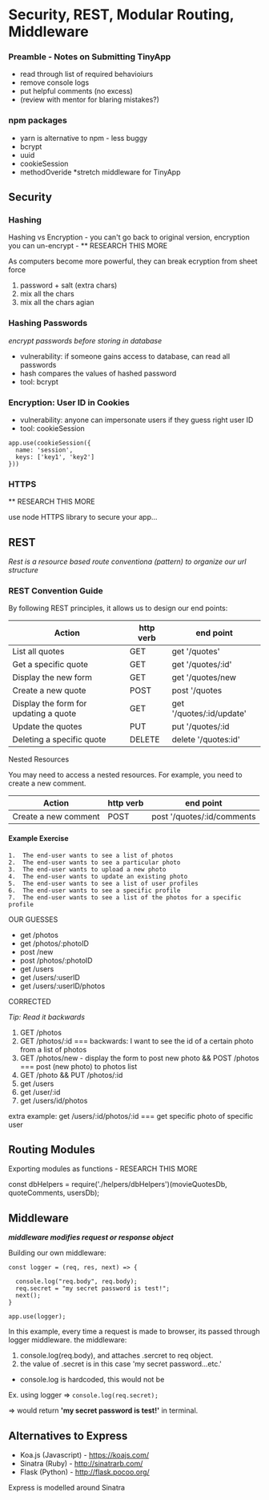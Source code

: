 # Security, REST, Modular Routing, Middleware

### Preamble - Notes on Submitting **TinyApp**
- read through list of required behavioiurs
- remove console logs
- put helpful comments (no excess)
- (review with mentor for blaring mistakes?)

### npm packages
- yarn is alternative to npm - less buggy
- bcrypt
- uuid
- cookieSession
- methodOveride *stretch middleware for TinyApp

## Security

### Hashing
Hashing vs Encryption - you can't go back to original version, encryption you can un-encrypt - ** RESEARCH THIS MORE

As computers become more powerful, they can break ecryption from sheet force

1. password + salt (extra chars)
2. mix all the chars
3. mix all the chars agian

### Hashing Passwords

*encrypt passwords before storing in database*

- vulnerability: if someone gains access to database, can read all passwords
- hash compares the values of hashed password
- tool: bcrypt

### Encryption: User ID in Cookies

- vulnerability: anyone can impersonate users if they guess right user ID
- tool: cookieSession 

```
app.use(cookieSession({
  name: 'session',
  keys: ['key1', 'key2']
}))
```

### HTTPS
** RESEARCH THIS MORE

use node HTTPS library to secure your app...

## REST
*Rest is a resource based route conventiona (pattern) to organize our url structure*

### REST Convention Guide
By following REST principles, it allows us to design our end points:

| Action                                | http verb | end point                |
| ------------------------------------- | --------- | ------------------------ |
| List all quotes                       | GET       | get '/quotes'            |
| Get a specific quote                  | GET       | get '/quotes/:id'        |
| Display the new form                  | GET       | get '/quotes/new         |
| Create a new quote                    | POST      | post '/quotes            |
| Display the form for updating a quote | GET       | get '/quotes/:id/update' |
| Update the quotes                     | PUT       | put '/quotes/:id         |
| Deleting a specific quote             | DELETE    | delete '/quotes:id'      |

Nested Resources

You may need to access a nested resources. For example, you need to create a new comment.

| Action               | http verb | end point                  |
| -------------------- | --------- | -------------------------- |
| Create a new comment | POST      | post '/quotes/:id/comments |

#### Example Exercise

	1.	The end-user wants to see a list of photos
	2.	The end-user wants to see a particular photo
	3.	The end-user wants to upload a new photo
	4.	The end-user wants to update an existing photo
	5.	The end-user wants to see a list of user profiles
	6.	The end-user wants to see a specific profile
	7.	The end-user wants to see a list of the photos for a specific profile

OUR GUESSES
- get /photos
- get /photos/:photoID
- post /new
- post /photos/:photoID
- get /users
- get /users/:userID
- get /users/:userID/photos

CORRECTED

*Tip: Read it backwards*

1. GET /photos
2. GET /photos/:id === backwards: I want to see the id of a certain photo from a list of photos
3. GET /photos/new - display the form to post new photo && POST /photos === post (new photo) to photos list
4. GET /photo && PUT /photos/:id
5. get /users
6. get /user/:id
7. get /users/id/photos

extra example: get /users/:id/photos/:id === get specific photo of specific user

## Routing Modules

Exporting modules as functions - RESEARCH THIS MORE

const dbHelpers = require('./helpers/dbHelpers')(movieQuotesDb, quoteComments, usersDb);

## Middleware
***middleware modifies request or response object***

Building our own middleware:

```
const logger = (req, res, next) => {

  console.log("req.body", req.body);
  req.secret = "my secret password is test!";
  next();
} 

app.use(logger);

```
In this example, every time a request is made to browser, its passed through logger middleware. the middleware: 
1. console.log(req.body), and attaches .sercret to req object.
2. the value of .secret is in this case 'my secret password...etc.'

* console.log is hardcoded, this would not be 

Ex. using logger => `console.log(req.secret);` 

=> would return **'my secret password is test!'** in terminal.

## Alternatives to Express


- Koa.js (Javascript) - https://koajs.com/
- Sinatra (Ruby) - http://sinatrarb.com/
- Flask (Python) - http://flask.pocoo.org/

Express is modelled around Sinatra